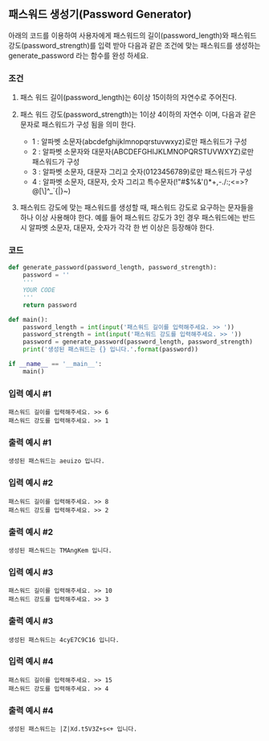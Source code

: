 ## 패스워드 생성기(Password Generator)

아래의 코드를 이용하여 사용자에게 패스워드의 길이(password_length)와 패스워드 강도(password_strength)를 입력 받아 다음과 같은 조건에 맞는 패스워드를 생성하는 generate_password 라는 함수를 완성 하세요.

### 조건
1. 패스 워드 길이(password_length)는 6이상 15이하의 자연수로 주어진다.

2. 패스 워드 강도(password_strength)는 1이상 4이하의 자연수 이며, 다음과 같은 문자로 패스워드가 구성 됨을 의미 한다.
   * 1 : 알파벳 소문자(abcdefghijklmnopqrstuvwxyz)로만 패스워드가 구성
   * 2 : 알파벳 소문자와 대문자(ABCDEFGHIJKLMNOPQRSTUVWXYZ)로만 패스워드가 구성
   * 3 : 알파벳 소문자, 대문자 그리고 숫자(0123456789)로만 패스워드가 구성
   * 4 : 알파벳 소문자, 대문자, 숫자 그리고 특수문자(!"#$%&'()*+,-./:;<=>?@[\\]^_`{|}~)

3. 패스워드 강도에 맞는 패스워드를 생성할 때, 패스워드 강도로 요구하는 문자들을 하나 이상 사용해야 한다. 예를 들어 패스워드 강도가 3인 경우 패스워드에는 반드시 알파벳 소문자, 대문자, 숫자가 각각 한 번 이상은 등장해야 한다.

### 코드
```python
def generate_password(password_length, password_strength):
    password = ''
    '''
    YOUR CODE
    '''
    return password

def main():
    password_length = int(input('패스워드 길이를 입력해주세요. >> '))
    password_strength = int(input('패스워드 강도를 입력해주세요. >> '))
    password = generate_password(password_length, password_strength)
    print('생성된 패스워드는 {} 입니다.'.format(password))

if __name__ == '__main__':
    main()
```

### 입력 예시 #1
```
패스워드 길이를 입력해주세요. >> 6
패스워드 강도를 입력해주세요. >> 1
```

### 출력 예시 #1
```
생성된 패스워드는 aeuizo 입니다.
```

### 입력 예시 #2
```
패스워드 길이를 입력해주세요. >> 8
패스워드 강도를 입력해주세요. >> 2
```

### 출력 예시 #2
```
생성된 패스워드는 TMAngKem 입니다.
```

### 입력 예시 #3
```
패스워드 길이를 입력해주세요. >> 10
패스워드 강도를 입력해주세요. >> 3
```

### 출력 예시 #3
```
생성된 패스워드는 4cyE7C9C16 입니다.
```

### 입력 예시 #4
```
패스워드 길이를 입력해주세요. >> 15
패스워드 강도를 입력해주세요. >> 4
```

### 출력 예시 #4
```
생성된 패스워드는 |Z|Xd.t5V3Z+s<+ 입니다.
```